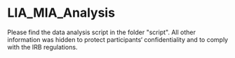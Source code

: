 # LIA_MIA_Analysis

Please find the data analysis script in the folder "script". All other information was hidden to protect participants‘ confidentiality and to comply with the IRB regulations. 

